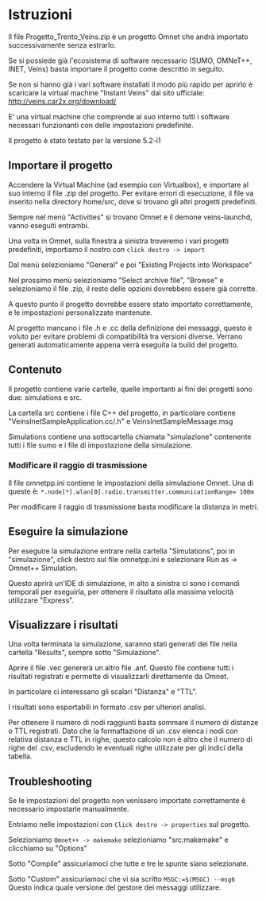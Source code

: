 # Istruzioni

Il file Progetto_Trento_Veins.zip è un progetto Omnet che andrà importato successivamente senza estrarlo.

Se si possiede già l'ecosistema di software necessario (SUMO, OMNeT++, INET, Veins) basta importare il progetto come descritto in seguito.

Se non si hanno già i vari software installati il modo più rapido per aprirlo è scaricare la virtual machine "Instant Veins" dal sito ufficiale: http://veins.car2x.org/download/

E' una virtual machine che comprende al suo interno tutti i software necessari funzionanti con delle impostazioni predefinite.

Il progetto è stato testato per la versione 5.2-i1

## Importare il progetto
Accendere la Virtual Machine (ad esempio con Virtualbox), e importare al suo interno il file .zip del progetto.
Per evitare errori di esecuzione, il file va inserito nella directory home/src, dove si trovano gli altri progetti predefiniti.

Sempre nel menù "Activities" si trovano Omnet e il demone veins-launchd, vanno eseguiti entrambi.

Una volta in Omnet, sulla finestra a sinistra troveremo i vari progetti predefiniti, importiamo il nostro con `click destro -> import`

Dal menù selezioniamo "General" e poi "Existing Projects into Workspace"

Nel prossimo menù selezioniamo "Select archive file", "Browse" e selezioniamo il file .zip, il resto delle opzioni dovrebbero essere già corrette.

A questo punto il progetto dovrebbe essere stato importato correttamente, e le impostazioni personalizzate mantenute.

Al progetto mancano i file .h e .cc della definizione dei messaggi, questo è voluto per evitare problemi di compatibilità tra versioni diverse. Verrano generati automaticamente appena verrà eseguita la build del progetto.

## Contenuto

Il progetto contiene varie cartelle, quelle importanti ai fini dei progetti sono due: simulations e src.

La cartella src contiene i file C++ del progetto, in particolare contiene "VeinsInetSampleApplication.cc\/.h" e VeinsInetSampleMessage.msg

Simulations contiene una sottocartella chiamata "simulazione" contenente tutti i file sumo e i file di impostazione della simulazione.

### Modificare il raggio di trasmissione
Il file omnetpp.ini contiene le impostazioni della simulazione Omnet.
Una di queste è:
`*.node[*].wlan[0].radio.transmitter.communicationRange= 100m`

Per modificare il raggio di trasmissione basta modificare la distanza in metri.

## Eseguire la simulazione
Per eseguire la simulazione entrare nella cartella "Simulations", poi in "simulazione", click destro sul file omnetpp.ini e selezionare Run as -> Omnet++ Simulation.

Questo aprirà un'IDE di simulazione, in alto a sinistra ci sono i comandi temporali per eseguirla, per ottenere il risultato alla massima velocità utilizzare "Express".

## Visualizzare i risultati
Una volta terminata la simulazione, saranno stati generati dei file nella cartella "Results", sempre sotto "Simulazione".

Aprire il file .vec genererà un altro file .anf.
Questo file contiene tutti i risultati registrati e permette di visualizzarli direttamente da Omnet.

In particolare ci interessano gli scalari "Distanza" e "TTL".

I risultati sono esportabili in formato .csv per ulteriori analisi.

Per ottenere il numero di nodi raggiunti basta sommare il numero di distanze o TTL registrati.
Dato che la formattazione di un .csv elenca i nodi con relativa distanza e TTL in righe, questo calcolo non è altro che il numero di righe del .csv, escludendo le eventuali righe utilizzate per gli indici della tabella.

## Troubleshooting

Se le impostazioni del progetto non venissero importate correttamente è necessario impostarle manualmente.

Entriamo nelle impostazioni con `Click destro -> properties` sul progetto.

Selezioniamo `Omnet++ -> makemake` selezioniamo "src:makemake" e clicchiamo su "Options"

Sotto "Compile" assicuriamoci che tutte e tre le spunte siano selezionate.

Sotto "Custom" assicuriamoci che vi sia scritto `MSGC:=$(MSGC) --msg6`
Questo indica quale versione del gestore dei messaggi utilizzare.

